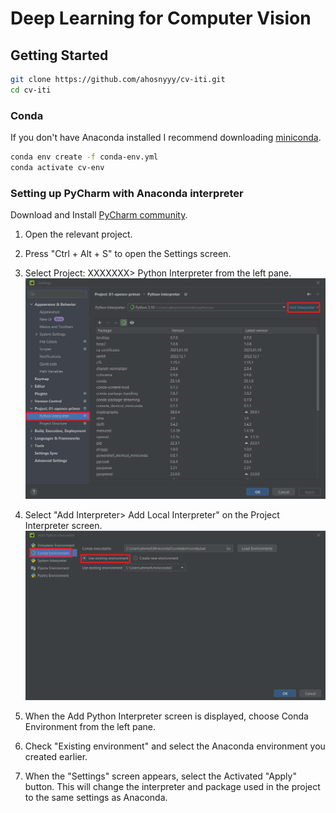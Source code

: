 #  Deep Learning for Computer Vision

## Getting Started

```bash
git clone https://github.com/ahosnyyy/cv-iti.git
cd cv-iti
```

### Conda
If you don't have Anaconda installed I recommend downloading [miniconda](https://docs.conda.io/en/latest/miniconda.html).
```bash
conda env create -f conda-env.yml
conda activate cv-env
```

### Setting up PyCharm with Anaconda interpreter
Download and Install [PyCharm community](https://www.jetbrains.com/pycharm/download/).

1.  Open the relevant project.
2.  Press "Ctrl + Alt + S" to open the Settings screen.
3.  Select Project: XXXXXXX> Python Interpreter from the left pane.
![settings](./readme/settings.png)

4.  Select "Add Interpreter> Add Local Interpreter" on the Project Interpreter screen.
![add](./readme/add.png)

5. When the Add Python Interpreter screen is displayed, choose Conda Environment from the left pane.
6. Check "Existing environment" and select the Anaconda environment you created earlier.
7. When the "Settings" screen appears, select the Activated "Apply" button. This will change the interpreter and package used in the project to the same settings as Anaconda.